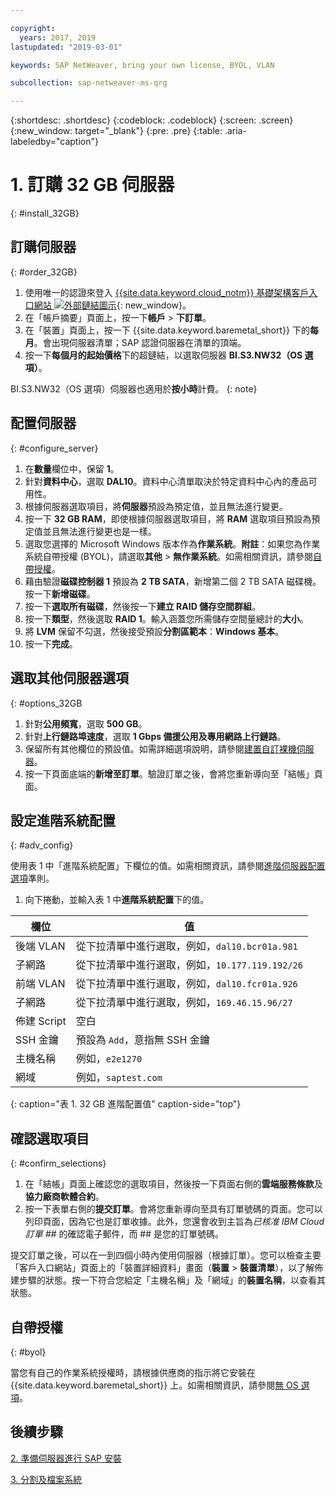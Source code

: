 ```yaml
---

copyright:
  years: 2017, 2019
lastupdated: "2019-03-01"

keywords: SAP NetWeaver, bring your own license, BYOL, VLAN

subcollection: sap-netweaver-ms-qrg

---
```


{:shortdesc: .shortdesc}
{:codeblock: .codeblock}
{:screen: .screen}
{:new_window: target="_blank"}
{:pre: .pre}
{:table: .aria-labeledby="caption"}

# 1. 訂購 32 GB 伺服器
{: #install_32GB}

## 訂購伺服器
{: #order_32GB}

1. 使用唯一的認證來登入 [{{site.data.keyword.cloud_notm}} 基礎架構客戶入口網站 ![外部鏈結圖示](../icons/launch-glyph.svg "外部鏈結圖示")](https://control.softlayer.com){: new_window}。
2. 在「帳戶摘要」頁面上，按一下**帳戶** > **下訂單**。
3. 在「裝置」頁面上，按一下 {{site.data.keyword.baremetal_short}} 下的**每月**。會出現伺服器清單；SAP 認證伺服器在清單的頂端。
4. 按一下**每個月的起始價格**下的超鏈結，以選取伺服器 **BI.S3.NW32（OS 選項）**。

BI.S3.NW32（OS 選項）伺服器也適用於**按小時**計費。
{: note}

## 配置伺服器
{: #configure_server}

1. 在**數量**欄位中，保留 **1**。
2. 針對**資料中心**，選取 **DAL10**。資料中心清單取決於特定資料中心內的產品可用性。
3. 根據伺服器選取項目，將**伺服器**預設為預定值，並且無法進行變更。
4. 按一下 **32 GB RAM**，即使根據伺服器選取項目，將 **RAM** 選取項目預設為預定值並且無法進行變更也是一樣。
5. 選取您選擇的 Microsoft Windows 版本作為**作業系統**。**附註**：如果您為作業系統自帶授權 (BYOL)，請選取**其他** > **無作業系統**。如需相關資訊，請參閱[自帶授權](#byol)。
6. 藉由驗證**磁碟控制器 1** 預設為 **2 TB SATA**，新增第二個 2 TB SATA 磁碟機。按一下**新增磁碟**。
7. 按一下**選取所有磁碟**，然後按一下**建立 RAID 儲存空間群組**。
8. 按一下**類型**，然後選取 **RAID 1**。輸入涵蓋您所需儲存空間量總計的**大小**。
9. 將 **LVM** 保留不勾選，然後接受預設**分割區範本**：**Windows 基本**。
10. 按一下**完成**。

## 選取其他伺服器選項
{: #options_32GB

1. 針對**公用頻寬**，選取 **500 GB**。
2. 針對**上行鏈路埠速度**，選取 **1 Gbps 備援公用及專用網路上行鏈路**。
3. 保留所有其他欄位的預設值。如需詳細選項說明，請參閱[建置自訂裸機伺服器](/docs/bare-metal?topic=bare-metal-ordering-baremetal-server)。
10. 按一下頁面底端的**新增至訂單**。驗證訂單之後，會將您重新導向至「結帳」頁面。

## 設定進階系統配置
{: #adv_config}

使用表 1 中「進階系統配置」下欄位的值。如需相關資訊，請參閱[進階伺服器配置選項](/docs/bare-metal?topic=bare-metal-ordering-baremetal-server)準則。

1. 向下捲動，並輸入表 1 中**進階系統配置**下的值。

|欄位                |值                                                              |
| -------------------------------- | -------------------------------------------------------------------- |
|後端 VLAN                         |從下拉清單中進行選取，例如，`dal10.bcr01a.981`                       |
|子網路                            |從下拉清單中進行選取，例如，`10.177.119.192/26`                      |
|前端 VLAN                         |從下拉清單中進行選取，例如，`dal10.fcr01a.926`                       |
|子網路                            |從下拉清單中進行選取，例如，`169.46.15.96/27`                        |
|佈建 Script                       |空白                                                                 |
|SSH 金鑰                          |預設為 `Add`，意指無 SSH 金鑰|
|主機名稱                          |例如，`e2e1270`                                                      |
|網域                              |例如，`saptest.com`                                                  |
{: caption="表 1. 32 GB 進階配置值" caption-side="top"}  

## 確認選取項目
{: #confirm_selections}

1. 在「結帳」頁面上確認您的選取項目，然後按一下頁面右側的**雲端服務條款**及**協力廠商軟體合約**。
2. 按一下表單右側的**提交訂單**。會將您重新導向至具有訂單號碼的頁面。您可以列印頁面，因為它也是訂單收據。此外，您還會收到主旨為*已核准 IBM Cloud 訂單 ##* 的確認電子郵件，而 ## 是您的訂單號碼。

提交訂單之後，可以在一到四個小時內使用伺服器（根據訂單）。您可以檢查主要「客戶入口網站」頁面上的「裝置詳細資料」畫面（**裝置** > **裝置清單**），以了解佈建步驟的狀態。按一下符合您給定「主機名稱」及「網域」的**裝置名稱**，以查看其狀態。

## 自帶授權
{: #byol}

當您有自己的作業系統授權時，請根據供應商的指示將它安裝在 {{site.data.keyword.baremetal_short}} 上。如需相關資訊，請參閱[無 OS 選項](/docs/bare-metal?topic=bare-metal-the-no-os-option)。

## 後續步驟

  [2. 準備伺服器進行 SAP 安裝](/docs/infrastructure/sap-netweaver-ms-qrg?topic=sap-netweaver-ms-qrg-2-preparing-your-server-for-your-sap-installation-32-gb-)

  [3. 分割及檔案系統](/docs/infrastructure/sap-netweaver-ms-qrg?topic=sap-netweaver-ms-qrg-partition_32GB)
